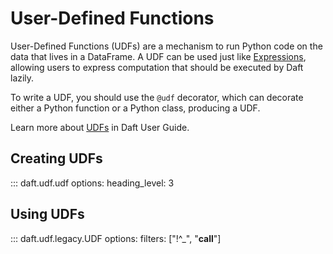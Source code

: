 # User-Defined Functions

User-Defined Functions (UDFs) are a mechanism to run Python code on the data that lives in a DataFrame. A UDF can be used just like [Expressions](expressions.md), allowing users to express computation that should be executed by Daft lazily.

To write a UDF, you should use the `@udf` decorator, which can decorate either a Python function or a Python class, producing a UDF.

Learn more about [UDFs](../core_concepts.md#user-defined-functions-udf) in Daft User Guide.

## Creating UDFs

::: daft.udf.udf
    options:
        heading_level: 3

<!-- this function needs serious reformatting with the example and resource request section should not be a heading -->

## Using UDFs

::: daft.udf.legacy.UDF
    options:
        filters: ["!^_", "__call__"]
